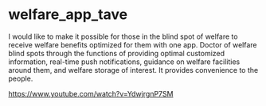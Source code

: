 # welfare_app_tave


I would like to make it possible for those in the blind spot of welfare to receive welfare benefits optimized for them with one app. 
Doctor of welfare blind spots through the functions of providing optimal customized information, real-time push notifications, guidance on welfare facilities around them, and welfare storage of interest.
It provides convenience to the people.


https://www.youtube.com/watch?v=YdwjrgnP7SM

